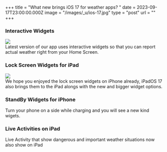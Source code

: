 +++
title = "What new brings iOS 17 for weather apps? "
date = 2023-09-17T23:00:00.000Z
image = "/images/_u/ios-17.jpg"
type = "post"
url = ""
+++

### Interactive Widgets

![](/images/_u/i_w2.jpeg)\
Latest version of our app uses interactive widgets so that you can report actual weather right from your Home Screen.

### Lock Screen Widgets for iPad

![](/images/_u/ipad_rect2.jpg)\
We hope you enjoyed the lock screen widgets on iPhone already, iPadOS 17 also brings them to the iPad alongs with the new and bigger widget options.

### StandBy Widgets for iPhone

Turn your phone on a side while charging and you will see a new kind wigets.

### Live Activities on iPad

Live Activity that show dangerous and important weather situations now also show on iPad
